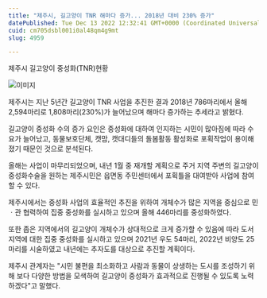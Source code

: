 ```yaml
---
title: "제주시, 길고양이 TNR 해마다 증가... 2018년 대비 230% 증가"
datePublished: Tue Dec 13 2022 12:32:41 GMT+0000 (Coordinated Universal Time)
cuid: cm705dsbl001i0al48qm4g9mt
slug: 4959

---
```



제주시 길고양이 중성화(TNR)현황

![이미지](https://cdn.hashnode.com/res/hashnode/image/upload/v1739258126679/353f81f1-6659-4058-ae5d-bf3173eec228.png)

제주시는 지난 5년간 길고양이 TNR 사업을 추진한 결과 2018년 786마리에서 올해 2,594마리로 1,808마리(230%)가 늘어났으며 해마다 증가하는 추세라고 밝혔다.

길고양이 중성화 수의 증가 요인은 중성화에 대하여 인지하는 시민이 많아짐에 따라 수요가 늘어났고, 동물보호단체, 캣맘, 캣대디들의 돌봄활동 활성화로 포획작업이 용이해졌기 때문인 것으로 분석된다.

올해는 사업이 마무리되었으며, 내년 1월 중 재개할 계획으로 주거 지역 주변의 길고양이 중성화수술을 원하는 제주시민은 읍면동 주민센터에서 포획틀을 대여받아 사업에 참여할 수 있다.

제주시에서는 중성화 사업의 효율적인 추진을 위하여 개체수가 많은 지역을 중심으로 민ㆍ관 협력하여 집중 중성화를 실시하고 있으며 올해 446마리를 중성화하였다.

또한 좁은 지역에서의 길고양이 개체수가 상대적으로 크게 증가할 수 있음에 따라 도서지역에 대한 집중 중성화를 실시하고 있으며 2021년 우도 54마리, 2022년 비양도 25마리를 시술하였고 내년에는 추자도를 대상으로 추진할 계획이다.

제주시 관계자는 "시민 불편을 최소화하고 사람과 동물이 상생하는 도시를 조성하기 위해 보다 다양한 방법을 모색하여 길고양이 중성화가 효과적으로 진행될 수 있도록 노력하겠다"고 말했다.